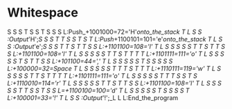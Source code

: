 # Whitespace
S S S T	S S T	S S S L:Push_+1001000=72='H'_onto_the_stack
T	L
S S :Output_'H';_S S S T	T	S S T	S T	L:Push_+1100101=101='e'_onto_the_stack
T	L
S S :Output_'e';_S S S T	T	S T	T	S S L:+1101100=108='l'
T	L
S S S S S T	T	S T	T	S S L:+1101100=108='l'
T	L
S S S S S T	T	S T	T	T	T	L:+1101111=111='o'
T	L
S S S S S T	S T	T	S S L:+101100=44=','
T	L
S S S S S T	S S S S S L:+100000=32=Space
T	L
S S S S S T	T	T	S T	T	T	L:+1110111=119='w'
T	L
S S S S S T	T	S T	T	T	T	L:+1101111=111='o'
T	L
S S S S S T	T	T	S S T	S L:+1110010=114='r'
T	L
S S S S S T	T	S T	T	S S L:+1101100=108='l'
T	L
S S S S S T	T	S S T	S S L=+1100100=100='d'
T	L
S S S S S T	S S S S T	L:+100001=33='!'
T	L
S S :Output_'!';_L
L
L:End_the_program

